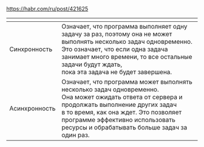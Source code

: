 <p><a href='https://habr.com/ru/post/421625' target='_blank'>https://habr.com/ru/post/421625</a></p>
<table>
<thead>
<tr>
<th></th>
<th></th>
</tr>
</thead>
<tbody>
<tr>
<td>Синхронность</td>
<td>Означает, что программа выполняет одну задачу за раз, поэтому она не может<br>выполнять несколько задач одновременно. Это означает, что если одна задача<br>занимает много времени, то все остальные задачи будут ждать,<br>пока эта задача не будет завершена.</td>
</tr>
<tr>
<td>Асинхронность</td>
<td>Означает, что программа может выполнять несколько задач одновременно.<br>Она может ожидать ответа от сервера и продолжать выполнение других задач<br>в то время, как она ждет. Это позволяет программе эффективно использовать<br>ресурсы и обрабатывать больше задач за один раз.</td>
</tr>
</tbody>
</table>